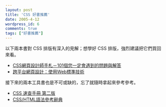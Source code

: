 ```yaml
---
layout: post
title: 'CSS 好書推薦'
date: 2005-4-12
wordpress_id: 6
comments: true
tags: ["好書推薦"]
---
```


以下兩本書對 CSS 排版有深入的見解；想學好 CSS 排版，強烈建議把它們買回來看。

* [CSS網頁設計師手札－101個您一定會遇到的問題與解答](http://www.books.com.tw/exep/prod/booksfile.php?item=0010282284)
* [跨平台網頁設計：使用Web標準技術](http://www.books.com.tw/exep/prod/booksfile.php?item=0010271593)

接下來的兩本工具書也是不可或缺的，忘了就隨時拿起來參考參考。

* [CSS 速查手冊 第二版](http://www.books.com.tw/exep/prod/booksfile.php?item=0010274466)
* [CSS/HTML語法參考辭典](http://www.books.com.tw/exep/prod/booksfile.php?item=0010198885)


